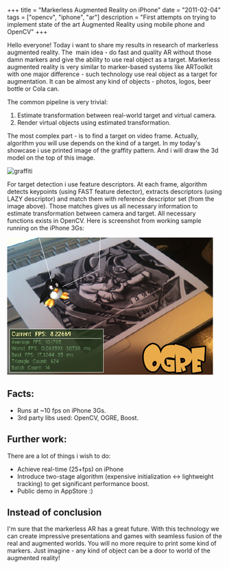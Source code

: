 +++
title = "Markerless Augmented Reality on iPhone"
date = "2011-02-04"
tags =  ["opencv", "iphone", "ar"]
description = "First attempts on trying to implement state of the art Augmented Reality using mobile phone and OpenCV"
+++

Hello everyone! Today i want to share my results in research of markerless augmented reality. The  main idea - do fast and quality AR without those damn markers and give the ability to use real object as a target.  Markerless augmented reality is very similar to marker-based systems like ARToolkit with one major difference - such technology use real object as a target for augmentation. It can be almost any kind of objects - photos, logos, beer bottle or Cola can. 

<!--more-->

The common pipeline is very trivial: 

  1. Estimate transformation between real-world target and virtual camera.
  2. Render virtual objects using estimated transformation.

The most complex part - is to find a target on video frame. Actually, algorithm you will use depends on the kind of a target. In my today's showcase i use printed image of the graffity pattern. And i will draw the 3d model on the top of this image. 

![][1] 

For target detection i use feature descriptors. At each frame, algorithm detects keypoints (using FAST feature detector), extracts descriptors (using LAZY descriptor) and match them with reference descriptor set (from the image above). Those matches gives us all necessary information to estimate transformation between camera and target. All necessary functions exists in OpenCV. Here is screenshot from working sample running on the iPhone 3Gs: 

![Markerless augmented reality][2]

## Facts:

  * Runs at ~10 fps on iPhone 3Gs.
  * 3rd party libs used: OpenCV, OGRE, Boost.

## Further work:

There are a lot of things i wish to do: 

  * Achieve real-time (25+fps) on iPhone
  * Introduce two-stage algorithm (expensive initialization <-> lightweight tracking) to get significant performance boost.
  * Public demo in AppStore :)

## Instead of conclusion

I'm sure that the markerless AR has a great future. With this technology we can create impressive presentations and games with seamless fusion of the real and augmented worlds. You will no more require to print some kind of markers. Just imagine - any kind of object can be a door to world of the augmented reality!

   [1]: graffiti-300x240.png (graffiti)
   [2]: Screenshot-2011.02.04-10.22.36.png (Markerless augmented reality)


